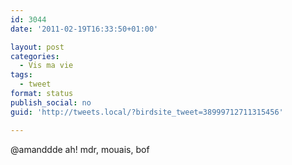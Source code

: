 ```yaml
---
id: 3044
date: '2011-02-19T16:33:50+01:00'

layout: post
categories:
  - Vis ma vie
tags:
  - tweet
format: status
publish_social: no
guid: 'http://tweets.local/?birdsite_tweet=38999712711315456'

---
```


@amanddde ah! mdr, mouais, bof